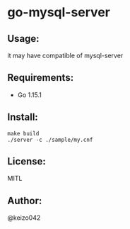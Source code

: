 go-mysql-server
===============

Usage:
------

it may have compatible of mysql-server


Requirements:
-------------

- Go 1.15.1

Install:
--------

```
make build
./server -c ./sample/my.cnf

```

License:
--------

MITL

Author:
-------

@keizo042
